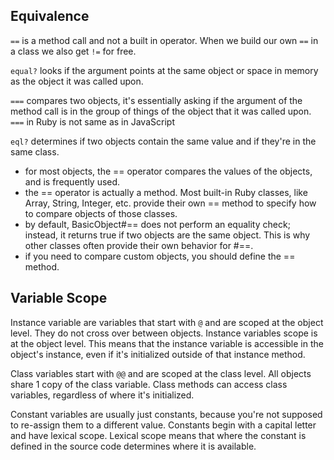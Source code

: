 ## Equivalence ##

`==` is a method call and not a built in operator.
 When we build our own `==` in a class we also get `!=` for free.

`equal?` looks if the argument points at the same object or  space in memory as the object it was called upon.

`===` compares two objects, it's essentially asking if the argument of the method call is in the group of things of the object that it was called upon.
 `===` in Ruby is not same as in JavaScript

`eql?` determines if two objects contain the same value and if they're in the same class.

* for most objects, the == operator compares the values of the objects, and is frequently used.
* the == operator is actually a method. Most built-in Ruby classes, like Array, String, Integer, etc. provide their own == method to specify how to compare objects of those classes.
* by default, BasicObject#== does not perform an equality check; instead, it returns true if two objects are the same object. This is why other classes often provide their own behavior for #==.
* if you need to compare custom objects, you should define the == method.


## Variable Scope ##

Instance variable are variables that start with `@` and are scoped at the object level. They do not cross over between objects.
Instance variables scope is at the object level. This means that the instance variable is accessible in the object's instance, even if it's initialized outside of that instance method.

Class variables start with `@@` and are scoped at the class level.
All objects share 1 copy of the class variable.
Class methods can access class variables, regardless of where it's initialized.

Constant variables are usually just constants, because you're not supposed to re-assign them to a different value.
Constants begin with a capital letter and have lexical scope.
Lexical scope means that where the constant is defined in the source code determines where it is available.